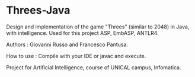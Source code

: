 # Threes-Java
Design and implementation of the game "Threes" (similar to 2048) in Java, with intelligence.
Used for this project ASP, EmbASP, ANTLR4.

Authors : Giovanni Russo and Francesco Pantusa.

How to use :
Compile with your IDE or javac and execute.





Project for Artificial Intelligence, course of UNICAL campus, Infomatica.